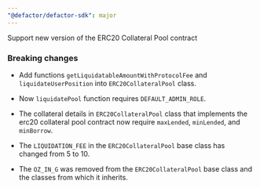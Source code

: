 ```yaml
---
"@defactor/defactor-sdk": major
---
```


Support new version of the ERC20 Collateral Pool contract

### Breaking changes

  - Add functions `getLiquidatableAmountWithProtocolFee` and `liquidateUserPosition` into `ERC20CollateralPool` class.

  - Now `liquidatePool` function requires `DEFAULT_ADMIN_ROLE`.

  - The collateral details in `ERC20CollateralPool` class that implements the erc20 collateral pool contract now require `maxLended`, `minLended`, and `minBorrow`.

  - The `LIQUIDATION_FEE` in the `ERC20CollateralPool` base class has changed from 5 to 10.

  - The `OZ_IN_G` was removed from the `ERC20CollateralPool` base class and the classes from which it inherits.
